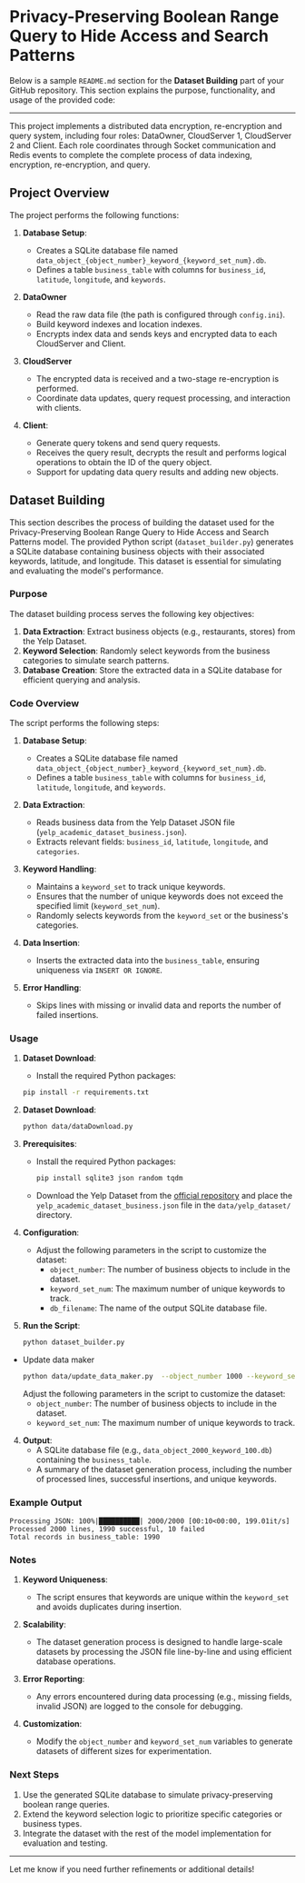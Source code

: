 # Privacy-Preserving Boolean Range Query to Hide Access and Search Patterns

Below is a sample `README.md` section for the **Dataset Building** part of your GitHub repository. This section explains the purpose, functionality, and usage of the provided code:

---

This project implements a distributed data encryption, re-encryption and query system, including four roles: DataOwner, CloudServer 1, CloudServer 2 and Client. Each role coordinates through Socket communication and Redis events to complete the complete process of data indexing, encryption, re-encryption, and query.


## Project Overview

The project performs the following functions:

1. **Database Setup**:
   - Creates a SQLite database file named `data_object_{object_number}_keyword_{keyword_set_num}.db`.
   - Defines a table `business_table` with columns for `business_id`, `latitude`, `longitude`, and `keywords`.

2. **DataOwner**
   - Read the raw data file (the path is configured through `config.ini`).
   - Build keyword indexes and location indexes.
   - Encrypts index data and sends keys and encrypted data to each CloudServer and Client.

3. **CloudServer**
   - The encrypted data is received and a two-stage re-encryption is performed.
   - Coordinate data updates, query request processing, and interaction with clients.

4. **Client**:
   - Generate query tokens and send query requests.
   - Receives the query result, decrypts the result and performs logical operations to obtain the ID of the query object.
   - Support for updating data query results and adding new objects.

## Dataset Building

This section describes the process of building the dataset used for the Privacy-Preserving Boolean Range Query to Hide Access and Search Patterns model. The provided Python script (`dataset_builder.py`) generates a SQLite database containing business objects with their associated keywords, latitude, and longitude. This dataset is essential for simulating and evaluating the model's performance.

### Purpose

The dataset building process serves the following key objectives:

1. **Data Extraction**: Extract business objects (e.g., restaurants, stores) from the Yelp Dataset.
2. **Keyword Selection**: Randomly select keywords from the business categories to simulate search patterns.
3. **Database Creation**: Store the extracted data in a SQLite database for efficient querying and analysis.

### Code Overview

The script performs the following steps:



1. **Database Setup**:
   - Creates a SQLite database file named `data_object_{object_number}_keyword_{keyword_set_num}.db`.
   - Defines a table `business_table` with columns for `business_id`, `latitude`, `longitude`, and `keywords`.

2. **Data Extraction**:
   - Reads business data from the Yelp Dataset JSON file (`yelp_academic_dataset_business.json`).
   - Extracts relevant fields: `business_id`, `latitude`, `longitude`, and `categories`.

3. **Keyword Handling**:
   - Maintains a `keyword_set` to track unique keywords.
   - Ensures that the number of unique keywords does not exceed the specified limit (`keyword_set_num`).
   - Randomly selects keywords from the `keyword_set` or the business's categories.

4. **Data Insertion**:
   - Inserts the extracted data into the `business_table`, ensuring uniqueness via `INSERT OR IGNORE`.

5. **Error Handling**:
   - Skips lines with missing or invalid data and reports the number of failed insertions.

### Usage

1. **Dataset Download**:
   - Install the required Python packages:
   ```bash
   pip install -r requirements.txt
   ```
2. **Dataset Download**:
     ```bash
     python data/dataDownload.py
     ```

2. **Prerequisites**:
   - Install the required Python packages:
     ```bash
     pip install sqlite3 json random tqdm
     ```
   - Download the Yelp Dataset from the [official repository](https://www.yelp.com/dataset) and place the `yelp_academic_dataset_business.json` file in the `data/yelp_dataset/` directory.

3. **Configuration**:
   - Adjust the following parameters in the script to customize the dataset:
     - `object_number`: The number of business objects to include in the dataset.
     - `keyword_set_num`: The maximum number of unique keywords to track.
     - `db_filename`: The name of the output SQLite database file.

4. **Run the Script**:
   ```bash
   python dataset_builder.py
   ```
- Update data maker
   ```bash
   python data/update_data_maker.py  --object_number 1000 --keyword_set_num 100
   ```
   Adjust the following parameters in the script to customize the dataset:
  - `object_number`: The number of business objects to include in the dataset.
  - `keyword_set_num`: The maximum number of unique keywords to track.
4. **Output**:
   - A SQLite database file (e.g., `data_object_2000_keyword_100.db`) containing the `business_table`.
   - A summary of the dataset generation process, including the number of processed lines, successful insertions, and unique keywords.

### Example Output

```
Processing JSON: 100%|██████████| 2000/2000 [00:10<00:00, 199.01it/s]
Processed 2000 lines, 1990 successful, 10 failed
Total records in business_table: 1990
```

### Notes

1. **Keyword Uniqueness**:
   - The script ensures that keywords are unique within the `keyword_set` and avoids duplicates during insertion.

2. **Scalability**:
   - The dataset generation process is designed to handle large-scale datasets by processing the JSON file line-by-line and using efficient database operations.

3. **Error Reporting**:
   - Any errors encountered during data processing (e.g., missing fields, invalid JSON) are logged to the console for debugging.

4. **Customization**:
   - Modify the `object_number` and `keyword_set_num` variables to generate datasets of different sizes for experimentation.

### Next Steps

1. Use the generated SQLite database to simulate privacy-preserving boolean range queries.
2. Extend the keyword selection logic to prioritize specific categories or business types.
3. Integrate the dataset with the rest of the model implementation for evaluation and testing.

---

Let me know if you need further refinements or additional details!



